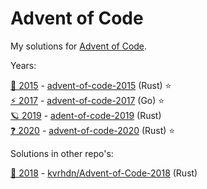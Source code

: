 # Advent of Code

My solutions for [Advent of Code](https://adventofcode.com).

Years:

[🎄 2015](https://adventofcode.com/2015) - [advent-of-code-2015](./advent-of-code-2015/) (Rust) ⭐️  
[⚡ 2017](https://adventofcode.com/2017) - [advent-of-code-2017](./advent-of-code-2017) (Go) ⭐️  
[🪐 2019](https://adventofcode.com/2019) - [adent-of-code-2019](./advent-of-code-2019) (Rust)  
[❓ 2020](https://adventofcode.com/2020) - [advent-of-code-2020](./advent-of-code-2020/) (Rust) ⭐️

Solutions in other repo's:

[🎅 2018](https://adventofcode.com/2018) - [kvrhdn/Advent-of-Code-2018](https://github.com/kvrhdn/Advent-of-Code-2018) (Rust)
